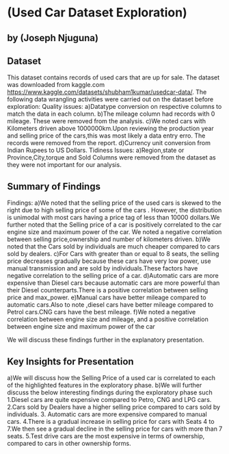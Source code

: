 # (Used Car Dataset Exploration)
## by (Joseph Njuguna)


## Dataset


This dataset contains records of used cars that  are up for sale. The dataset was downloaded from kaggle.com https://www.kaggle.com/datasets/shubham1kumar/usedcar-data/.
The following data wrangling activities were carried out on the dataset before exploration:
Quality issues:
a)Datatype conversion on respective columns to match the data in each column.
b)The mileage column had records with 0 mileage. These were removed from the analysis.
c)We noted cars with Kilometers driven above 1000000km.Upon reviewing the production year and selling price of the cars,this was most likely a data entry erro. The records were removed from the report.
d)Currency unit conversion from Indian Rupees to US Dollars.
Tidiness Issues:
a)Region,state or Province,City,torque and Sold Columns were removed from the dataset as they were not important for our analysis.


## Summary of Findings


Findings:
a)We noted that the selling price of the used cars is skewed to the right due to high selling price of some of the cars . However, the distribution is unimodal with most cars having a price tag of less than 10000 dollars.We further noted that the Selling price of a car is positively correlated to the car engine size and maximum power of the car. We noted a negative correlation between selling price,ownership and number of kilometers driven.
b)We noted that the Cars sold by individuals are much cheaper compared to cars sold by dealers.
c)For Cars with greater than or equal to 8 seats, the selling price decreases gradually because these cars have very low power, use manual transmission and are sold by individuals.These factors have negative correlation to the selling price of a car.
d)Automatic cars are more expensive than Diesel cars because automatic cars are more powerful than their Diesel counterparts.There is a positive correlation between selling price and max_power.
e)Manual cars have better mileage compared to automatic cars.Also to note ,diesel cars have better mileage compared to Petrol cars.CNG cars have the best mileage.
f)We noted a negative correlation between engine size and mileage, and a positive correlation between engine size and maximum power of the car


We will discuss these findings further in the explanatory presentation.


## Key Insights for Presentation

a)We will discuss how the Selling Price of a used car is correlated to each of the highlighted features in the exploratory phase.
b)We will further discuss the below interesting findings during the exploratory phase such
     1.Diesel cars are quite expensive compared to Petro, CNG and LPG cars.
     2.Cars sold by Dealers have a higher selling price compared to cars sold by individuals. 
     3. Automatic cars are more expensive compared to manual cars.
     4.There is a gradual increase in selling price for cars with Seats 4 to 7.We then see a gradual decline in the selling price for     cars with more than 7 seats.
     5.Test drive cars are the most expensive in terms of ownership, compared to cars in other ownership forms.


